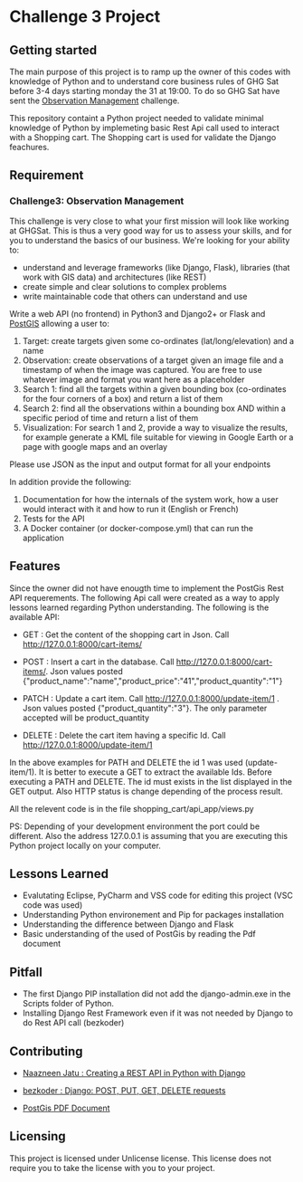 # Challenge 3 Project

## Getting started

The main purpose of this project is to ramp up the owner of this codes with knowledge of Python and to understand core business rules of GHG Sat before 3-4 days starting monday the 31 at 19:00. To do so GHG Sat have sent the [Observation Management](#Challenge3:-Observation-Management) challenge. 

This repository containt a Python project needed to validate minimal knowledge of Python by implemeting basic Rest Api call used to interact with a Shopping cart. The Shopping cart is used for validate the Django feachures.    

## Requirement

### Challenge3: Observation Management

This challenge is very close to what your first mission will look like working at GHGSat. This is thus a very good way for us to assess your skills, and for you to understand the basics of our business. We're looking for your ability to:

 - understand and leverage frameworks (like Django, Flask), libraries (that work with GIS data) and architectures (like REST)
 - create simple and clear solutions to complex problems
 - write maintainable code that others can understand and use


Write a web API (no frontend) in Python3 and Django2+ or Flask and [PostGIS](https://postgis.net/) allowing a user to:

 1. Target: create targets given some co-ordinates (lat/long/elevation) and a name
 2. Observation: create observations of a target given an image file and a timestamp of when the image was captured. You are free to use whatever image and format you want here as a placeholder
 3. Search 1: find all the targets within a given bounding box (co-ordinates for the four corners of a box) and return a list of them
 4. Search 2: find all the observations within a bounding box AND within a specific period of time and return a list of them
 5. Visualization: For search 1 and 2, provide a way to visualize the results, for example generate a KML file suitable for viewing in Google Earth or a page with google maps and an overlay
 
 Please use JSON as the input and output format for all your endpoints

In addition provide the following:

 1. Documentation for how the internals of the system work, how a user would interact with it and how to run it (English or French)
 2. Tests for the API
 3. A Docker container (or docker-compose.yml) that can run the application

## Features

Since the owner did not have enougth time to implement the PostGis Rest API requerements. The following Api call were created as a way to apply lessons learned regarding Python understanding. The following is the available API:

* GET : Get the content of the shopping cart in Json. Call http://127.0.0.1:8000/cart-items/

* POST : Insert a cart in the database. Call http://127.0.0.1:8000/cart-items/. Json values posted {"product_name":"name","product_price":"41","product_quantity":"1"}

* PATCH : Update a cart item. Call http://127.0.0.1:8000/update-item/1 . Json values posted {"product_quantity":"3"}. The only parameter accepted will be product_quantity

* DELETE : Delete the cart item having a specific Id. Call http://127.0.0.1:8000/update-item/1

In the above examples for PATH and DELETE the id 1 was used (update-item/1). It is better to execute a GET to extract the available Ids. Before executing a PATH and DELETE. The id must exists in the list displayed in the GET output.
Also HTTP status is change depending of the process result.

All the relevent code is in the file shopping_cart/api_app/views.py

PS: Depending of your development environment the port could be different. Also the address 127.0.0.1 is assuming that you are executing this Python project locally on your computer.

## Lessons Learned

* Evalutating Eclipse, PyCharm and VSS code for editing this project (VSC code was used)
* Understanding Python environement and Pip for packages installation
* Understanding the difference between Django and Flask
* Basic understanding of the used of PostGis by reading the Pdf document

## Pitfall

* The first Django PIP installation did not add the django-admin.exe in the Scripts folder of Python.
* Installing Django Rest Framework even if it was not needed by Django to do Rest API call (bezkoder)

## Contributing

- [Naazneen Jatu : Creating a REST API in Python with Django](https://stackabuse.com/creating-a-rest-api-in-python-with-django)

- [bezkoder : Django: POST, PUT, GET, DELETE requests](https://bezkoder.com/django-rest-api/)

- [PostGis PDF Document](https://postgis.net/stuff/postgis-3.1.pdf)

## Licensing

This project is licensed under Unlicense license. This license does not require
you to take the license with you to your project.